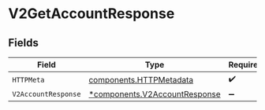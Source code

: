 # V2GetAccountResponse


## Fields

| Field                                                                         | Type                                                                          | Required                                                                      | Description                                                                   |
| ----------------------------------------------------------------------------- | ----------------------------------------------------------------------------- | ----------------------------------------------------------------------------- | ----------------------------------------------------------------------------- |
| `HTTPMeta`                                                                    | [components.HTTPMetadata](../../models/components/httpmetadata.md)            | :heavy_check_mark:                                                            | N/A                                                                           |
| `V2AccountResponse`                                                           | [*components.V2AccountResponse](../../models/components/v2accountresponse.md) | :heavy_minus_sign:                                                            | OK                                                                            |